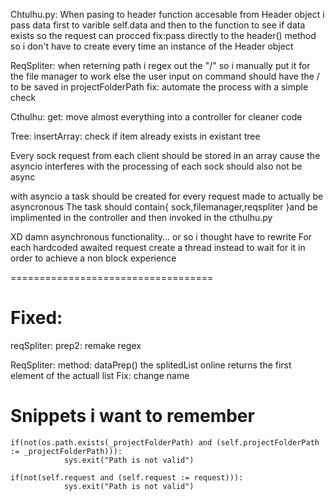 Chtulhu.py: When pasing to header function accesable from Header object i pass data first to varible self.data and then to the function to see if data exists so the request can procced
fix:pass directly to the header() method so i don't have to create every time an instance of the Header object 


ReqSpliter: when reterning path i regex out the "/" so i manually put it for the file manager to work
else the user input on command should have the / to be saved in projectFolderPath 
fix: automate the process with a simple check

Cthulhu: get: move almost everything into a controller for cleaner code


Tree: insertArray: check if item already exists in existant tree


Every sock request from each client should be stored in an array
cause the asyncio interferes with the processing of each
sock should also not be async


with asyncio a task should be created for every request made to actually be asyncronous The task should contain{
	sock,filemanager,reqspliter 
}and be implimented in the controller and then invoked in the cthulhu.py


XD damn asynchronous functionality... or so i thought have to rewrite
For each hardcoded awaited request create a thread instead to wait for it
in order to achieve a non block experience

===================================
# Fixed:

reqSpliter: prep2: remake regex


ReqSpliter: method: dataPrep() the splitedList online returns the first element of the actuall list
Fix: change name



# Snippets i want to remember
```
if(not(os.path.exists(_projectFolderPath) and (self.projectFolderPath := _projectFolderPath))):
			sys.exit("Path is not valid")
```
```
if(not(self.request and (self.request := request))):
			sys.exit("Path is not valid")
```
